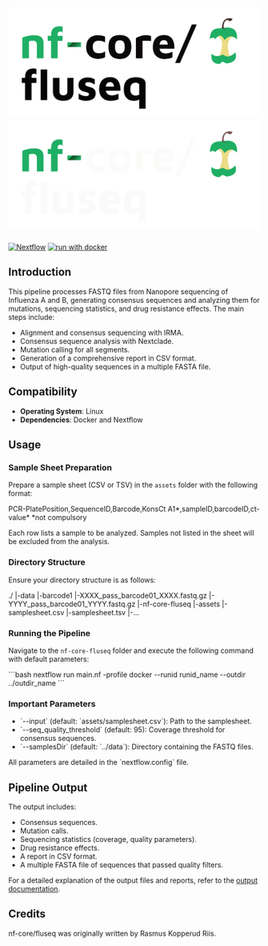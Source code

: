 # ![nf-core/fluseq](docs/images/nf-core-fluseq_logo_light.png#gh-light-mode-only) ![nf-core/fluseq](docs/images/nf-core-fluseq_logo_dark.png#gh-dark-mode-only)

[![Nextflow](https://img.shields.io/badge/nextflow%20DSL2-%E2%89%A523.04.0-23aa62.svg)](https://www.nextflow.io/)
[![run with docker](https://img.shields.io/badge/run%20with-docker-0db7ed?labelColor=000000&logo=docker)](https://www.docker.com/)

## Introduction

This pipeline processes FASTQ files from Nanopore sequencing of Influenza A and B, generating consensus sequences and analyzing them for mutations, sequencing statistics, and drug resistance effects. The main steps include:

- Alignment and consensus sequencing with IRMA.
- Consensus sequence analysis with Nextclade.
- Mutation calling for all segments.
- Generation of a comprehensive report in CSV format.
- Output of high-quality sequences in a multiple FASTA file.

## Compatibility

- **Operating System**: Linux
- **Dependencies**: Docker and Nextflow

## Usage

### Sample Sheet Preparation

Prepare a sample sheet (CSV or TSV) in the `assets` folder with the following format:


PCR-PlatePosition,SequenceID,Barcode,KonsCt
A1*,sampleID,barcodeID,ct-value*
*not compulsory

Each row lists a sample to be analyzed. Samples not listed in the sheet will be excluded from the analysis.

### Directory Structure

Ensure your directory structure is as follows:


./
  |-data
         |-barcode1
               |-XXXX_pass_barcode01_XXXX.fastq.gz
               |-YYYY_pass_barcode01_YYYY.fastq.gz
  |-nf-core-fluseq
               |-assets
                     |-samplesheet.csv
                     |-samplesheet.tsv
               |-...


### Running the Pipeline

Navigate to the `nf-core-fluseq` folder and execute the following command with default parameters:

\`\`\`bash
nextflow run main.nf -profile docker --runid runid_name --outdir ../outdir_name
\`\`\`

### Important Parameters

- \`--input\` (default: \`assets/samplesheet.csv\`): Path to the samplesheet.
- \`--seq_quality_threshold\` (default: 95): Coverage threshold for consensus sequences.
- \`--samplesDir\` (default: \`../data\`): Directory containing the FASTQ files.

All parameters are detailed in the \`nextflow.config\` file.

## Pipeline Output

The output includes:

- Consensus sequences.
- Mutation calls.
- Sequencing statistics (coverage, quality parameters).
- Drug resistance effects.
- A report in CSV format.
- A multiple FASTA file of sequences that passed quality filters.

For a detailed explanation of the output files and reports, refer to the [output documentation](https://nf-co.re/fluseq/output).

## Credits

nf-core/fluseq was originally written by Rasmus Kopperud Riis.

